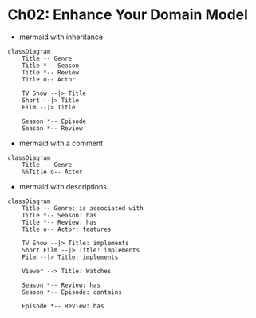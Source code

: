 # Ch02: Enhance Your Domain Model

- mermaid with inheritance

```mermaid
classDiagram
    Title -- Genre
    Title *-- Season
    Title *-- Review
    Title o-- Actor

    TV Show --|> Title
    Short --|> Title
    Film --|> Title

    Season *-- Episode
    Season *-- Review
```

- mermaid with a comment

```mermaid
classDiagram
    Title -- Genre
    %%Title o-- Actor
```

- mermaid with descriptions

```mermaid
classDiagram
    Title -- Genre: is associated with
    Title *-- Season: has
    Title *-- Review: has
    Title o-- Actor: features

    TV Show --|> Title: implements
    Short Film --|> Title: implements
    Film --|> Title: implements

    Viewer --> Title: Watches

    Season *-- Review: has
    Season *-- Episode: contains

    Episode *-- Review: has
```
